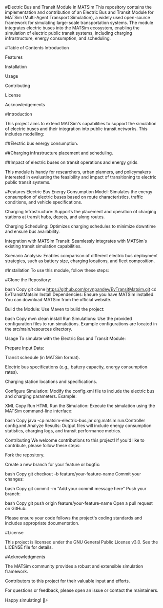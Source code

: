 #Electric Bus and Transit Module in MATSim
This repository contains the implementation and contribution of an Electric Bus and Transit Module for MATSim (Multi-Agent Transport Simulation), a widely used open-source framework for simulating large-scale transportation systems. The module integrates electric buses into the MATSim ecosystem, enabling the simulation of electric public transit systems, including charging infrastructure, energy consumption, and scheduling.

#Table of Contents
Introduction

Features

Installation

Usage

Contributing

License

Acknowledgements

#Introduction

This project aims to extend MATSim's capabilities to support the simulation of electric buses and their integration into public transit networks. This includes modelling:

##Electric bus energy consumption.

##Charging infrastructure placement and scheduling.

##Impact of electric buses on transit operations and energy grids.

This module is handy for researchers, urban planners, and policymakers interested in evaluating the feasibility and impact of transitioning to electric public transit systems.

#Features
Electric Bus Energy Consumption Model: Simulates the energy consumption of electric buses based on route characteristics, traffic conditions, and vehicle specifications.

Charging Infrastructure: Supports the placement and operation of charging stations at transit hubs, depots, and along routes.

Charging Scheduling: Optimizes charging schedules to minimize downtime and ensure bus availability.

Integration with MATSim Transit: Seamlessly integrates with MATSim's existing transit simulation capabilities.

Scenario Analysis: Enables comparison of different electric bus deployment strategies, such as battery size, charging locations, and fleet composition.

#Installation
To use this module, follow these steps:

#Clone the Repository:

bash
Copy
git clone https://github.com/prvnpandey/EvTransitMatsim.git
cd EvTransitMatsim
Install Dependencies:
Ensure you have MATSim installed. You can download MATSim from the official website.

Build the Module:
Use Maven to build the project:

bash
Copy
mvn clean install
Run Simulations:
Use the provided configuration files to run simulations. Example configurations are located in the src/main/resources directory.

Usage
To simulate with the Electric Bus and Transit Module:

Prepare Input Data:

Transit schedule (in MATSim format).

Electric bus specifications (e.g., battery capacity, energy consumption rates).

Charging station locations and specifications.

Configure Simulation:
Modify the config.xml file to include the electric bus and charging parameters. Example:

XML
Copy
<module name="electric bus">
    <param name="batteryCapacity" value="300" /> <!-- in kWh -->
    <param name="charging power" value="150" /> <!-- in kW -->
    <param name="chargingStationsFile" value="path/to/charging/stations.xml" />
</module>
Run HTML
Run the Simulation:
Execute the simulation using the MATSim command-line interface:

bash
Copy
java -cp matsim-electric-bus.jar org.matsim.run.Controller config.xml
Analyze Results:
Output files will include energy consumption statistics, charging logs, and transit performance metrics.

Contributing
We welcome contributions to this project! If you'd like to contribute, please follow these steps:

Fork the repository.

Create a new branch for your feature or bugfix:

bash
Copy
git checkout -b feature/your-feature-name
Commit your changes:

bash
Copy
git commit -m "Add your commit message here"
Push your branch:

bash
Copy
git push origin feature/your-feature-name
Open a pull request on GitHub.

Please ensure your code follows the project's coding standards and includes appropriate documentation.

#License

This project is licensed under the GNU General Public License v3.0. See the LICENSE file for details.

#Acknowledgments

The MATSim community provides a robust and extensible simulation framework.

Contributors to this project for their valuable input and efforts.

For questions or feedback, please open an issue or contact the maintainers.

Happy simulating! 🚌⚡
